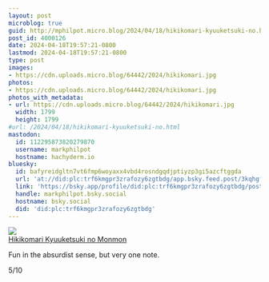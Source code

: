 ```yaml
---
layout: post
microblog: true
guid: http://mphilpot.micro.blog/2024/04/18/hikikomari-kyuuketsuki-no.html
post_id: 4000126
date: 2024-04-18T19:57:21-0800
lastmod: 2024-04-18T19:57:21-0800
type: post
images:
- https://cdn.uploads.micro.blog/64442/2024/hikikomari.jpg
photos:
- https://cdn.uploads.micro.blog/64442/2024/hikikomari.jpg
photos_with_metadata:
- url: https://cdn.uploads.micro.blog/64442/2024/hikikomari.jpg
  width: 1799
  height: 1799
#url: /2024/04/18/hikikomari-kyuuketsuki-no.html
mastodon:
  id: 112295873820279870
  username: markphilpot
  hostname: hachyderm.io
bluesky:
  id: bafyreidgltn7vt6fmp6woyaxx4vbd4rosndgqdjptiyzp3gi5azcftggda
  url: 'at://did:plc:trf6kmgpr3zrafozy6zgtbdg/app.bsky.feed.post/3kqhgfamwnc2z'
  link: 'https://bsky.app/profile/did:plc:trf6kmgpr3zrafozy6zgtbdg/post/3kqhgfamwnc2z'
  handle: markphilpot.bsky.social
  hostname: bsky.social
  did: 'did:plc:trf6kmgpr3zrafozy6zgtbdg'
---
```

![](https://micro.markphilpot.com/uploads/2024/hikikomari.jpg)  
[Hikikomari Kyuuketsuki no Monmon](https://anilist.co/anime/159808/Hikikomari-Kyuuketsuki-no-Monmon/)

Fun in the absurdist sense, but very one note.

5/10

